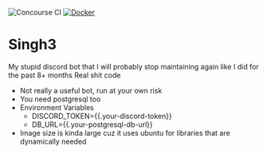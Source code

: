 ![Concourse CI](https://ci.weirdnatto.in/api/v1/teams/main/pipelines/singh3/badge) [![Docker](https://img.shields.io/docker/image-size/natto17/singh3.svg)](https://hub.docker.com/repository/docker/natto17/singh3)
# Singh3
My stupid discord bot that I will probably stop maintaining again like I did for the past 8+ months
Real shit code
- Not really a useful bot, run at your own risk
- You need postgresql too
- Environment Variables
    - DISCORD_TOKEN={{.your-discord-token}}
    - DB_URL={{.your-postgresql-db-url}}
- Image size is kinda large cuz it uses ubuntu for libraries that are dynamically needed
